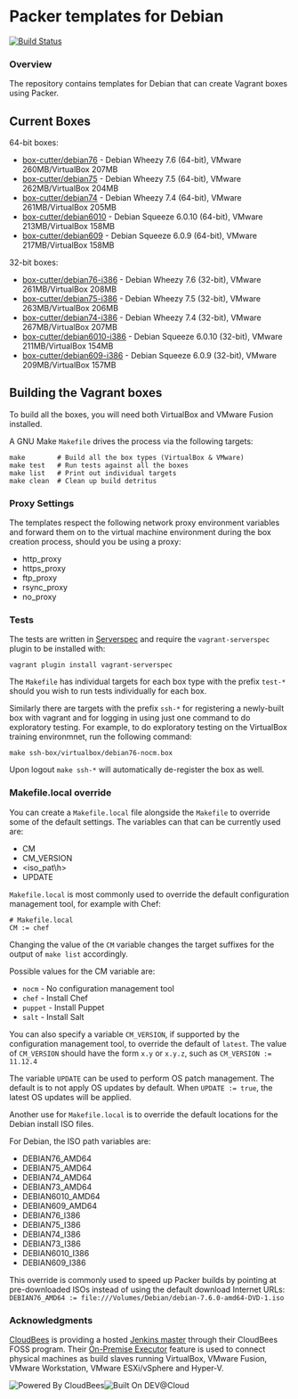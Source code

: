 # Packer templates for Debian
[![Build Status](https://box-cutter.ci.cloudbees.com/buildStatus/icon?job=debian-vm)](https://box-cutter.ci.cloudbees.com/job/debian-vm/) 

### Overview

The repository contains templates for Debian that can create Vagrant boxes
using Packer.

## Current Boxes

64-bit boxes:

* [box-cutter/debian76](https://vagrantcloud.com/box-cutter/debian76) - Debian Wheezy 7.6 (64-bit), VMware 260MB/VirtualBox 207MB
* [box-cutter/debian75](https://vagrantcloud.com/box-cutter/debian75) - Debian Wheezy 7.5 (64-bit), VMware 262MB/VirtualBox 204MB
* [box-cutter/debian74](https://vagrantcloud.com/box-cutter/debian74) - Debian Wheezy 7.4 (64-bit), VMware 261MB/VirtualBox 205MB
* [box-cutter/debian6010](https://vagrantcloud.com/box-cutter/debian6010) - Debian Squeeze 6.0.10 (64-bit), VMware 213MB/VirtualBox 158MB
* [box-cutter/debian609](https://vagrantcloud.com/box-cutter/debian609) - Debian Squeeze 6.0.9 (64-bit), VMware 217MB/VirtualBox 158MB

32-bit boxes:

* [box-cutter/debian76-i386](https://vagrantcloud.com/box-cutter/debian76-i386) - Debian Wheezy 7.6 (32-bit), VMware 261MB/VirtualBox 208MB
* [box-cutter/debian75-i386](https://vagrantcloud.com/box-cutter/debian75-i386) - Debian Wheezy 7.5 (32-bit), VMware 263MB/VirtualBox 206MB
* [box-cutter/debian74-i386](https://vagrantcloud.com/box-cutter/debian74-i386) - Debian Wheezy 7.4 (32-bit), VMware 267MB/VirtualBox 207MB
* [box-cutter/debian6010-i386](https://vagrantcloud.com/box-cutter/debian6010-i386) - Debian Squeeze 6.0.10 (32-bit), VMware 211MB/VirtualBox 154MB
* [box-cutter/debian609-i386](https://vagrantcloud.com/box-cutter/debian609-i386) - Debian Squeeze 6.0.9 (32-bit), VMware 209MB/VirtualBox 157MB

## Building the Vagrant boxes

To build all the boxes, you will need both VirtualBox and VMware Fusion installed.

A GNU Make `Makefile` drives the process via the following targets:

    make        # Build all the box types (VirtualBox & VMware)
    make test   # Run tests against all the boxes
    make list   # Print out individual targets
    make clean  # Clean up build detritus

### Proxy Settings

The templates respect the following network proxy environment variables
and forward them on to the virtual machine environment during the box creation
process, should you be using a proxy:

* http_proxy
* https_proxy
* ftp_proxy
* rsync_proxy
* no_proxy

### Tests

The tests are written in [Serverspec](http://serverspec.org) and require the
`vagrant-serverspec` plugin to be installed with:

    vagrant plugin install vagrant-serverspec
    
The `Makefile` has individual targets for each box type with the prefix
`test-*` should you wish to run tests individually for each box.

Similarly there are targets with the prefix `ssh-*` for registering a
newly-built box with vagrant and for logging in using just one command to
do exploratory testing.  For example, to do exploratory testing
on the VirtualBox training environmnet, run the following command:

    make ssh-box/virtualbox/debian76-nocm.box
    
Upon logout `make ssh-*` will automatically de-register the box as well.

### Makefile.local override

You can create a `Makefile.local` file alongside the `Makefile` to override
some of the default settings.  The variables can that can be currently
used are:

* CM
* CM_VERSION
* \<iso_pat\h>
* UPDATE

`Makefile.local` is most commonly used to override the default configuration
management tool, for example with Chef:

    # Makefile.local
    CM := chef

Changing the value of the `CM` variable changes the target suffixes for
the output of `make list` accordingly.

Possible values for the CM variable are:

* `nocm` - No configuration management tool
* `chef` - Install Chef
* `puppet` - Install Puppet
* `salt`  - Install Salt

You can also specify a variable `CM_VERSION`, if supported by the
configuration management tool, to override the default of `latest`.
The value of `CM_VERSION` should have the form `x.y` or `x.y.z`,
such as `CM_VERSION := 11.12.4`

The variable `UPDATE` can be used to perform OS patch management.  The
default is to not apply OS updates by default.  When `UPDATE := true`,
the latest OS updates will be applied.

Another use for `Makefile.local` is to override the default locations
for the Debian install ISO files.

For Debian, the ISO path variables are:

* DEBIAN76_AMD64
* DEBIAN75_AMD64
* DEBIAN74_AMD64
* DEBIAN73_AMD64
* DEBIAN6010_AMD64
* DEBIAN609_AMD64
* DEBIAN76_I386
* DEBIAN75_I386
* DEBIAN74_I386
* DEBIAN73_I386
* DEBIAN6010_I386
* DEBIAN609_I386

This override is commonly used to speed up Packer builds by
pointing at pre-downloaded ISOs instead of using the default
download Internet URLs:
`DEBIAN76_AMD64 := file:///Volumes/Debian/debian-7.6.0-amd64-DVD-1.iso`

### Acknowledgments

[CloudBees](http://www.cloudbees.com) is providing a hosted [Jenkins master](http://box-cutter.ci.cloudbees.com/) through their CloudBees FOSS program. Their [On-Premise Executor](https://developer.cloudbees.com/bin/view/DEV/On-Premise+Executors) feature is used to connect physical machines as build slaves running VirtualBox, VMware Fusion, VMware Workstation, VMware ESXi/vSphere and Hyper-V.

![Powered By CloudBees](http://www.cloudbees.com/sites/default/files/Button-Powered-by-CB.png "Powered By CloudBees")![Built On DEV@Cloud](http://www.cloudbees.com/sites/default/files/Button-Built-on-CB-1.png "Built On DEV@Cloud")
